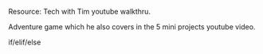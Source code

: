 Resource:  Tech with Tim youtube walkthru.  


Adventure game which he also covers in the 5 mini projects youtube video.

if/elif/else
